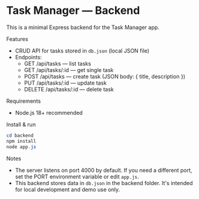 # Task Manager — Backend

This is a minimal Express backend for the Task Manager app.

Features
- CRUD API for tasks stored in `db.json` (local JSON file)
- Endpoints:
  - GET /api/tasks — list tasks
  - GET /api/tasks/:id — get single task
  - POST /api/tasks — create task (JSON body: { title, description })
  - PUT /api/tasks/:id — update task
  - DELETE /api/tasks/:id — delete task

Requirements
- Node.js 18+ recommended

Install & run
```powershell
cd backend
npm install
node app.js
```

Notes
- The server listens on port 4000 by default. If you need a different port, set the PORT environment variable or edit `app.js`.
- This backend stores data in `db.json` in the backend folder. It's intended for local development and demo use only.
